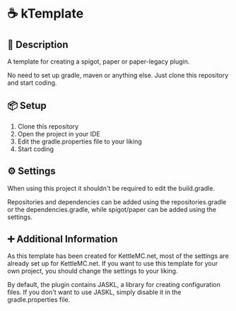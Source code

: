 # ☕ kTemplate

## 📝 Description
A template for creating a spigot, paper or paper-legacy plugin.

No need to set up gradle, maven or anything else. Just clone this repository and start coding.

## 📦 Setup
1. Clone this repository
2. Open the project in your IDE
3. Edit the gradle.properties file to your liking
4. Start coding

## ⚙ Settings
When using this project it shouldn't be required to edit the build.gradle.

Repositories and dependencies can be added using the repositories.gradle or the dependencies.gradle, while spigot/paper can be added using the settings.


## ➕ Additional Information
As this template has been created for KettleMC.net, most of the settings are already set up for KettleMC.net. If you want to use this template for your own project, you should change the settings to your liking.

By default, the plugin contains JASKL, a library for creating configuration files. If you don't want to use JASKL, simply disable it in the gradle.properties file.